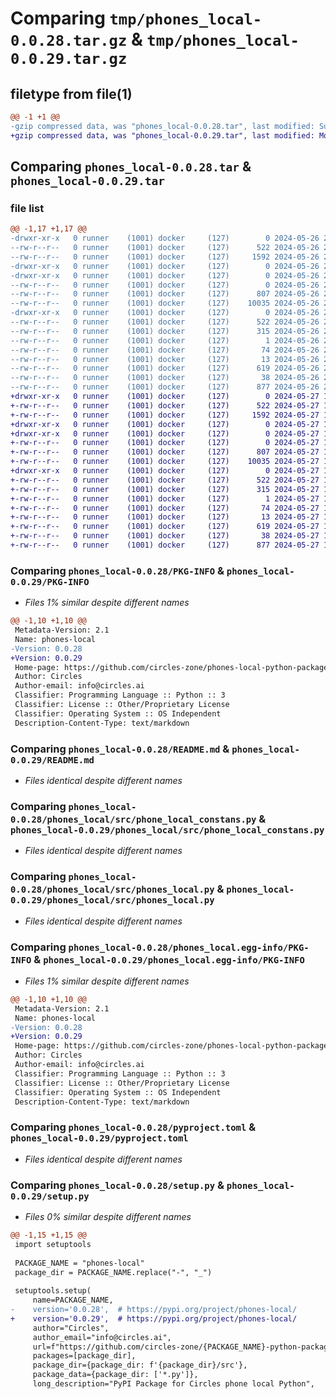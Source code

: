 # Comparing `tmp/phones_local-0.0.28.tar.gz` & `tmp/phones_local-0.0.29.tar.gz`

## filetype from file(1)

```diff
@@ -1 +1 @@
-gzip compressed data, was "phones_local-0.0.28.tar", last modified: Sun May 26 21:36:02 2024, max compression
+gzip compressed data, was "phones_local-0.0.29.tar", last modified: Mon May 27 19:31:44 2024, max compression
```

## Comparing `phones_local-0.0.28.tar` & `phones_local-0.0.29.tar`

### file list

```diff
@@ -1,17 +1,17 @@
-drwxr-xr-x   0 runner    (1001) docker     (127)        0 2024-05-26 21:36:02.676454 phones_local-0.0.28/
--rw-r--r--   0 runner    (1001) docker     (127)      522 2024-05-26 21:36:02.676454 phones_local-0.0.28/PKG-INFO
--rw-r--r--   0 runner    (1001) docker     (127)     1592 2024-05-26 21:35:37.000000 phones_local-0.0.28/README.md
-drwxr-xr-x   0 runner    (1001) docker     (127)        0 2024-05-26 21:36:02.672454 phones_local-0.0.28/phones_local/
-drwxr-xr-x   0 runner    (1001) docker     (127)        0 2024-05-26 21:36:02.676454 phones_local-0.0.28/phones_local/src/
--rw-r--r--   0 runner    (1001) docker     (127)        0 2024-05-26 21:35:37.000000 phones_local-0.0.28/phones_local/src/__init__.py
--rw-r--r--   0 runner    (1001) docker     (127)      807 2024-05-26 21:35:37.000000 phones_local-0.0.28/phones_local/src/phone_local_constans.py
--rw-r--r--   0 runner    (1001) docker     (127)    10035 2024-05-26 21:35:37.000000 phones_local-0.0.28/phones_local/src/phones_local.py
-drwxr-xr-x   0 runner    (1001) docker     (127)        0 2024-05-26 21:36:02.676454 phones_local-0.0.28/phones_local.egg-info/
--rw-r--r--   0 runner    (1001) docker     (127)      522 2024-05-26 21:36:02.000000 phones_local-0.0.28/phones_local.egg-info/PKG-INFO
--rw-r--r--   0 runner    (1001) docker     (127)      315 2024-05-26 21:36:02.000000 phones_local-0.0.28/phones_local.egg-info/SOURCES.txt
--rw-r--r--   0 runner    (1001) docker     (127)        1 2024-05-26 21:36:02.000000 phones_local-0.0.28/phones_local.egg-info/dependency_links.txt
--rw-r--r--   0 runner    (1001) docker     (127)       74 2024-05-26 21:36:02.000000 phones_local-0.0.28/phones_local.egg-info/requires.txt
--rw-r--r--   0 runner    (1001) docker     (127)       13 2024-05-26 21:36:02.000000 phones_local-0.0.28/phones_local.egg-info/top_level.txt
--rw-r--r--   0 runner    (1001) docker     (127)      619 2024-05-26 21:35:43.000000 phones_local-0.0.28/pyproject.toml
--rw-r--r--   0 runner    (1001) docker     (127)       38 2024-05-26 21:36:02.676454 phones_local-0.0.28/setup.cfg
--rw-r--r--   0 runner    (1001) docker     (127)      877 2024-05-26 21:35:37.000000 phones_local-0.0.28/setup.py
+drwxr-xr-x   0 runner    (1001) docker     (127)        0 2024-05-27 19:31:44.023930 phones_local-0.0.29/
+-rw-r--r--   0 runner    (1001) docker     (127)      522 2024-05-27 19:31:44.023930 phones_local-0.0.29/PKG-INFO
+-rw-r--r--   0 runner    (1001) docker     (127)     1592 2024-05-27 19:31:18.000000 phones_local-0.0.29/README.md
+drwxr-xr-x   0 runner    (1001) docker     (127)        0 2024-05-27 19:31:44.019930 phones_local-0.0.29/phones_local/
+drwxr-xr-x   0 runner    (1001) docker     (127)        0 2024-05-27 19:31:44.023930 phones_local-0.0.29/phones_local/src/
+-rw-r--r--   0 runner    (1001) docker     (127)        0 2024-05-27 19:31:18.000000 phones_local-0.0.29/phones_local/src/__init__.py
+-rw-r--r--   0 runner    (1001) docker     (127)      807 2024-05-27 19:31:18.000000 phones_local-0.0.29/phones_local/src/phone_local_constans.py
+-rw-r--r--   0 runner    (1001) docker     (127)    10035 2024-05-27 19:31:18.000000 phones_local-0.0.29/phones_local/src/phones_local.py
+drwxr-xr-x   0 runner    (1001) docker     (127)        0 2024-05-27 19:31:44.023930 phones_local-0.0.29/phones_local.egg-info/
+-rw-r--r--   0 runner    (1001) docker     (127)      522 2024-05-27 19:31:44.000000 phones_local-0.0.29/phones_local.egg-info/PKG-INFO
+-rw-r--r--   0 runner    (1001) docker     (127)      315 2024-05-27 19:31:44.000000 phones_local-0.0.29/phones_local.egg-info/SOURCES.txt
+-rw-r--r--   0 runner    (1001) docker     (127)        1 2024-05-27 19:31:44.000000 phones_local-0.0.29/phones_local.egg-info/dependency_links.txt
+-rw-r--r--   0 runner    (1001) docker     (127)       74 2024-05-27 19:31:44.000000 phones_local-0.0.29/phones_local.egg-info/requires.txt
+-rw-r--r--   0 runner    (1001) docker     (127)       13 2024-05-27 19:31:44.000000 phones_local-0.0.29/phones_local.egg-info/top_level.txt
+-rw-r--r--   0 runner    (1001) docker     (127)      619 2024-05-27 19:31:24.000000 phones_local-0.0.29/pyproject.toml
+-rw-r--r--   0 runner    (1001) docker     (127)       38 2024-05-27 19:31:44.023930 phones_local-0.0.29/setup.cfg
+-rw-r--r--   0 runner    (1001) docker     (127)      877 2024-05-27 19:31:18.000000 phones_local-0.0.29/setup.py
```

### Comparing `phones_local-0.0.28/PKG-INFO` & `phones_local-0.0.29/PKG-INFO`

 * *Files 1% similar despite different names*

```diff
@@ -1,10 +1,10 @@
 Metadata-Version: 2.1
 Name: phones-local
-Version: 0.0.28
+Version: 0.0.29
 Home-page: https://github.com/circles-zone/phones-local-python-package
 Author: Circles
 Author-email: info@circles.ai
 Classifier: Programming Language :: Python :: 3
 Classifier: License :: Other/Proprietary License
 Classifier: Operating System :: OS Independent
 Description-Content-Type: text/markdown
```

### Comparing `phones_local-0.0.28/README.md` & `phones_local-0.0.29/README.md`

 * *Files identical despite different names*

### Comparing `phones_local-0.0.28/phones_local/src/phone_local_constans.py` & `phones_local-0.0.29/phones_local/src/phone_local_constans.py`

 * *Files identical despite different names*

### Comparing `phones_local-0.0.28/phones_local/src/phones_local.py` & `phones_local-0.0.29/phones_local/src/phones_local.py`

 * *Files identical despite different names*

### Comparing `phones_local-0.0.28/phones_local.egg-info/PKG-INFO` & `phones_local-0.0.29/phones_local.egg-info/PKG-INFO`

 * *Files 1% similar despite different names*

```diff
@@ -1,10 +1,10 @@
 Metadata-Version: 2.1
 Name: phones-local
-Version: 0.0.28
+Version: 0.0.29
 Home-page: https://github.com/circles-zone/phones-local-python-package
 Author: Circles
 Author-email: info@circles.ai
 Classifier: Programming Language :: Python :: 3
 Classifier: License :: Other/Proprietary License
 Classifier: Operating System :: OS Independent
 Description-Content-Type: text/markdown
```

### Comparing `phones_local-0.0.28/pyproject.toml` & `phones_local-0.0.29/pyproject.toml`

 * *Files identical despite different names*

### Comparing `phones_local-0.0.28/setup.py` & `phones_local-0.0.29/setup.py`

 * *Files 0% similar despite different names*

```diff
@@ -1,15 +1,15 @@
 import setuptools
 
 PACKAGE_NAME = "phones-local"
 package_dir = PACKAGE_NAME.replace("-", "_")
 
 setuptools.setup(
     name=PACKAGE_NAME,
-    version='0.0.28',  # https://pypi.org/project/phones-local/
+    version='0.0.29',  # https://pypi.org/project/phones-local/
     author="Circles",
     author_email="info@circles.ai",
     url=f"https://github.com/circles-zone/{PACKAGE_NAME}-python-package",
     packages=[package_dir],
     package_dir={package_dir: f'{package_dir}/src'},
     package_data={package_dir: ['*.py']},
     long_description="PyPI Package for Circles phone local Python",
```

